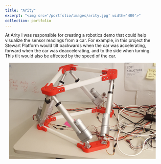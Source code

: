 ```yaml
---
title: "Arity"
excerpt: "<img src='/portfolio/images/arity.jpg' width='400'>"
collection: portfolio
---
```


At Arity I was responsible for creating a robotics demo that could help visualize the sensor readings from a car. For example, in this project the Stewart Platform would tilt backwards when the car was accelerating, forward when the car was deaccelerating, and to the side when turning. This tilt would also be affected by the speed of the car.

<img src="/portfolio/images/arity.jpg" width="480" style="display: block; margin: 0 auto" />
